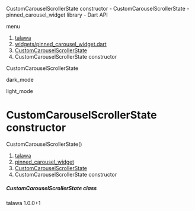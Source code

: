 




CustomCarouselScrollerState constructor - CustomCarouselScrollerState - pinned\_carousel\_widget library - Dart API







menu

1. [talawa](../../index.html)
2. [widgets/pinned\_carousel\_widget.dart](../../file-___home_harshil_Desktop_open-source_palisadoes_talawa_lib_widgets_pinned_carousel_widget/)
3. [CustomCarouselScrollerState](../../file-___home_harshil_Desktop_open-source_palisadoes_talawa_lib_widgets_pinned_carousel_widget/CustomCarouselScrollerState-class.html)
4. CustomCarouselScrollerState constructor

CustomCarouselScrollerState


dark\_mode

light\_mode




# CustomCarouselScrollerState constructor


CustomCarouselScrollerState()

 


1. [talawa](../../index.html)
2. [pinned\_carousel\_widget](../../file-___home_harshil_Desktop_open-source_palisadoes_talawa_lib_widgets_pinned_carousel_widget/)
3. [CustomCarouselScrollerState](../../file-___home_harshil_Desktop_open-source_palisadoes_talawa_lib_widgets_pinned_carousel_widget/CustomCarouselScrollerState-class.html)
4. CustomCarouselScrollerState constructor

##### CustomCarouselScrollerState class





talawa
1.0.0+1






